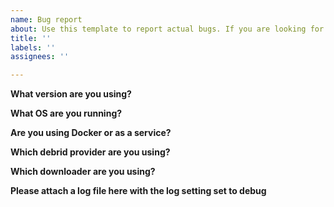 ```yaml
---
name: Bug report
about: Use this template to report actual bugs. If you are looking for general help, please post a discussion.
title: ''
labels: ''
assignees: ''

---
```


**What version are you using?**

**What OS are you running?**

**Are you using Docker or as a service?**

**Which debrid provider are you using?**

**Which downloader are you using?**

**Please attach a log file here with the log setting set to debug**
